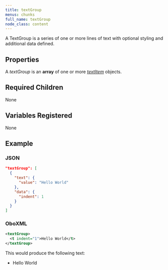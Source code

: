 ```yaml
---
title: textGroup
menus: chunks
full_name: textGroup
node_class: content
---
```

A TextGroup is a series of one or more lines of text with optional styling and additional data defined.

## Properties

A *textGroup* is an **array** of one or more [*textItem*](text_item.html) objects.


## Required Children

None

## Variables Registered

None

## Example

### JSON

```json
"textGroup": [
  {
    "text": {
      "value": "Hello World"
    },
    "data": {
      "indent": 1
    }
  }
]
```

### OboXML

```xml
<textGroup>
  <t indent="1">Hello World</t>
</textGroup>
```

This would produce the following text:
* Hello World
